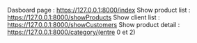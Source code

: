 Dasboard page : https://127.0.0.1:8000/index
Show product list : https://127.0.0.1:8000/showProducts
Show client list : https://127.0.0.1:8000/showCustomers
Show product detail :  https://127.0.0.1:8000/category/(entre 0 et 2)
